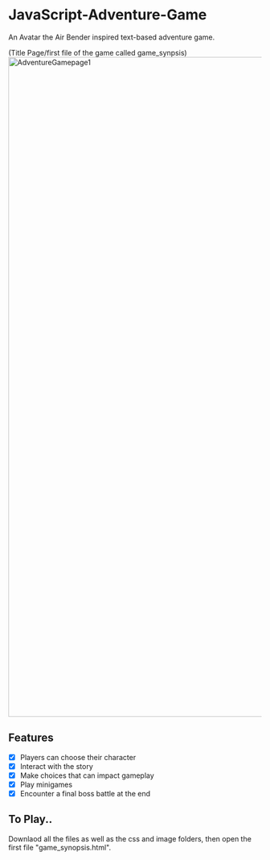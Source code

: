 # JavaScript-Adventure-Game
An Avatar the Air Bender inspired text-based adventure game.

(Title Page/first file of the game called game_synpsis)
<img width="1311" alt="AdventureGamepage1" src="https://user-images.githubusercontent.com/122714408/215864017-8607ed8c-394c-40da-8fe5-567f0d6b0fed.png">


## Features
- [x] Players can choose their character
- [x] Interact with the story
- [x] Make choices that can impact gameplay
- [x] Play minigames
- [x] Encounter a final boss battle at the end

## To Play..

Downlaod all the files as well as the css and image folders, then open the first file "game_synopsis.html".

